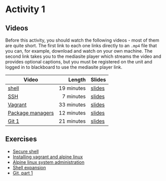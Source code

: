 # Activity 1

## Videos

Before this activity, you should watch the following videos - most of them are quite short. The first link to each one links directly to an `.mp4` file that you can, for example, download and watch on your own machine. The second link takes you to the mediasite player which streams the video and provides optional captions, but you must be registered on the unit and logged in to blackboard to use the mediasite player link.

| Video | Length | Slides |
|-------|-------:|--------|
| [shell](https://web.microsoftstream.com/video/0bbb61a4-9ddc-439a-9ec9-a7c36a3cd869?channelId=793a8a65-ed73-4803-820f-dd7f2c675f46) | 19 minutes | [slides](/COMS10012/slides/shell.pdf) |
| [SSH](https://web.microsoftstream.com/video/6fe23d1f-f96c-419d-93e1-1d1ef15082d5?channelId=793a8a65-ed73-4803-820f-dd7f2c675f46) | 7 minutes | [slides](/COMS10012/slides/SSH.pdf) |
| [Vagrant]() | 33 minutes | [slides](/COMS10012/slides/Vagrant.pdf) |
| [Package managers](https://web.microsoftstream.com/video/185316e9-6c3d-4a8a-8a25-cdca64aa3f1d?channelId=793a8a65-ed73-4803-820f-dd7f2c675f46) | 12 minutes | [slides](/COMS10012/slides/Package%20managers.pdf) |
| [Git 1](https://web.microsoftstream.com/video/e30fddec-b920-43d0-9f84-f650041e2e0e?channelId=793a8a65-ed73-4803-820f-dd7f2c675f46) | 21 minutes | [slides](/COMS10012/slides/Git%201.pdf) |
  
## Exercises

  - [Secure shell](./ssh.md)
  - [Installing vagrant and alpine linux](./install.md)
  - [Alpine linux system administration](./admin.md)
  - [Shell expansion](./shell.md)
  - [Git, part 1](./git1.md)
